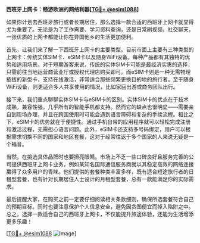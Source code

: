 **西班牙上网卡：畅游欧洲的网络利器[[TG💪+ @esim1088](https://t.me/s/esim1088)]**

如果你计划去西班牙旅行或者长期居住，那么选择一款合适的西班牙上网卡就显得尤为重要了。无论是为了工作需要、学习资料查询，还是日常刷视频、社交聊天，一张优质的上网卡都能让你在异国他乡的生活更加便利。

首先，让我们来了解一下西班牙上网卡的主要类型。目前市面上主要有三种类型的上网卡：传统实体SIM卡、eSIM卡以及随身WiFi设备。每种产品都有其独特的优势和适用场景。对于短期游客来说，传统的实体SIM卡可能是最经济实惠的选择，只需前往当地运营商营业厅或授权代理店购买即可。而eSIM卡则是一种无需物理插拔的新型卡，支持在线激活，非常适合那些频繁更换目的地的旅行者。至于随身WiFi设备，则更适合多人共享使用的情况，比如家庭出游或商务团队出行。

接下来，我们重点聊聊实体SIM卡与eSIM卡的区别。实体SIM卡的优点在于技术成熟，兼容性强，几乎所有的智能手机都支持。然而它的缺点也很明显——需要亲自到现场办理，并且在跨国使用时可能会遇到语言障碍和复杂的手续流程。相比之下，eSIM卡的优势就在于便捷性。通过手机自带的应用程序就可以轻松完成注册和激活过程，无需担心语言问题。此外，eSIM卡还支持多号码绑定，用户可以根据需求切换不同的国家和地区套餐，这对于经常往返于多个国家的人来说无疑是一个福音。

当然，在挑选具体品牌时也要擦亮眼睛。市场上不乏一些口碑良好且服务完善的公司提供西班牙上网卡业务，例如某知名国际通信服务商就以其稳定高效的网络连接赢得了众多用户的青睐。他们提供的套餐种类丰富多样，既有适合短途旅行者的日租型套餐，也有针对长期居住人士设计的月租型套餐，总有一款能满足你的实际需求。

最后提醒大家，在购买之前一定要仔细阅读相关条款细则，确保所选套餐符合自己的预期目标。同时也要注意保护个人信息安全，避免因贪图便宜而掉入陷阱之中。总之，选择一款适合自己的西班牙上网卡，不仅能提升旅途体验，还能为生活增添更多乐趣！

[[TG💪+ @esim1088](https://t.me/s/esim1088) ![Image](https://i.postimg.cc/4NQfJmqS/Snipaste-2025-05-13-00-14-12.png)]